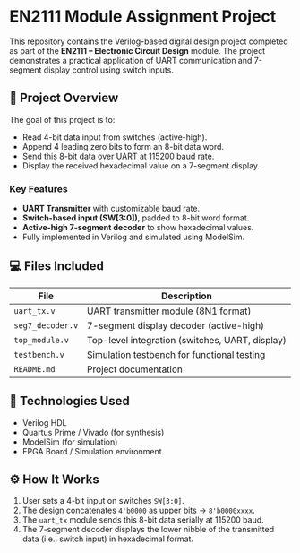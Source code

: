 # EN2111 Module Assignment Project

This repository contains the Verilog-based digital design project completed as part of the **EN2111 – Electronic Circuit Design** module. The project demonstrates a practical application of UART communication and 7-segment display control using switch inputs.

## 🔧 Project Overview

The goal of this project is to:
- Read 4-bit data input from switches (active-high).
- Append 4 leading zero bits to form an 8-bit data word.
- Send this 8-bit data over UART at 115200 baud rate.
- Display the received hexadecimal value on a 7-segment display.

### Key Features
- **UART Transmitter** with customizable baud rate.
- **Switch-based input (SW[3:0])**, padded to 8-bit word format.
- **Active-high 7-segment decoder** to show hexadecimal values.
- Fully implemented in Verilog and simulated using ModelSim.

## 💻 Files Included

| File                  | Description                                      |
|-----------------------|--------------------------------------------------|
| `uart_tx.v`           | UART transmitter module (8N1 format)             |
| `seg7_decoder.v`      | 7-segment display decoder (active-high)          |
| `top_module.v`        | Top-level integration (switches, UART, display)  |
| `testbench.v`         | Simulation testbench for functional testing      |
| `README.md`           | Project documentation                            |

## 🧠 Technologies Used

- Verilog HDL
- Quartus Prime / Vivado (for synthesis)
- ModelSim (for simulation)
- FPGA Board / Simulation environment

## ⚙️ How It Works

1. User sets a 4-bit input on switches `SW[3:0]`.
2. The design concatenates `4'b0000` as upper bits → `8'b0000xxxx`.
3. The `uart_tx` module sends this 8-bit data serially at 115200 baud.
4. The 7-segment decoder displays the lower nibble of the transmitted data (i.e., switch input) in hexadecimal format.

